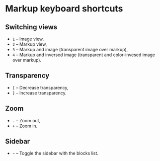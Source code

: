 # Markup keyboard shortcuts

## Switching views

* `1` – Image view,
* `2` – Markup view,
* `3` – Markup and image (transparent image over markup),
* `4` – Markup and inversed image (transparent and color-invesed image over markup).

## Transparency

* `[` – Decrease transparency,
* `]` – Increase transparency.

## Zoom

* `-` – Zoom out,
* `+` – Zoom in.

## Sidebar

* `~` – Toggle the sidebar with the blocks list.
